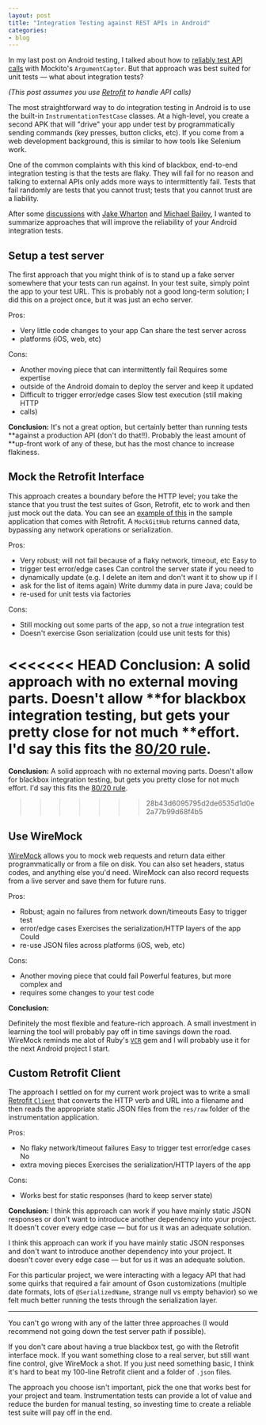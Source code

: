 ```yaml
---
layout: post
title: "Integration Testing against REST APIs in Android"
categories:
- blog
---
```


In my last post on Android testing, I talked about how to [reliably test API
calls][rt] with Mockito's `ArgumentCaptor`. But that approach was best suited
for unit tests &mdash; what about integration tests?

*(This post assumes you use [Retrofit][rf] to handle API calls)*

The most straightforward way to do integration testing in Android is to use the
built-in `InstrumentationTestCase` classes. At a high-level, you create a second
APK that will "drive" your app under test by programmatically sending commands
(key presses, button clicks, etc). If you come from a web development
background, this is similar to how tools like Selenium work.

One of the common complaints with this kind of blackbox, end-to-end integration
testing is that the tests are flaky. They will fail for no reason and talking to
external APIs only adds more ways to intermittently fail. Tests that fail
randomly are tests that you cannot trust; tests that you cannot trust are a
liability.

After some [discussions][d] with [Jake Wharton][jw] and [Michael Bailey][mb], I
wanted to summarize approaches that will improve the reliability of your Android
integration tests.

## Setup a test server

The first approach that you might think of is to stand up a fake server
somewhere that your tests can run against. In your test suite, simply point the
app to your test URL. This is probably not a good long-term solution; I did this
on a project once, but it was just an echo server.

Pros:

* Very little code changes to your app Can share the test server across
* platforms (iOS, web, etc)

Cons:

* Another moving piece that can intermittently fail Requires some expertise
* outside of the Android domain to deploy the server and keep it updated
* Difficult to trigger error/edge cases Slow test execution (still making HTTP
* calls)

**Conclusion:** It's not a great option, but certainly better than running tests
**against a production API (don't do that!!). Probably the least amount of
**up-front work of any of these, but has the most chance to increase flakiness.

## Mock the Retrofit Interface

This approach creates a boundary before the HTTP level; you take the stance that
you trust the test suites of Gson, Retrofit, etc to work and then just mock out
the data. You can see an [example of this][mi] in the sample application that
comes with Retrofit. A `MockGitHub` returns canned data, bypassing any network
operations or serialization.

Pros:

* Very robust; will not fail because of a flaky network, timeout, etc Easy to
* trigger test error/edge cases Can control the server state if you need to
* dynamically update (e.g. I delete an item and don't want it to show up if I
* ask for the list of items again) Write dummy data in pure Java; could be
* re-used for unit tests via factories

Cons:

* Still mocking out some parts of the app, so not a *true* integration test
* Doesn't exercise Gson serialization (could use unit tests for this)

<<<<<<< HEAD
**Conclusion:** A solid approach with no external moving parts. Doesn't allow
**for blackbox integration testing, but gets your pretty close for not much
**effort. I'd say this fits the [80/20 rule][par].
=======
**Conclusion:**
A solid approach with no external moving parts. Doesn't allow for blackbox
integration testing, but gets you pretty close for not much effort. I'd say
this fits the [80/20 rule][par].
>>>>>>> 28b43d6095795d2de6535d1d0e2a77b99d68f4b5

## Use WireMock

[WireMock][wm] allows you to mock web requests and return data either
programmatically or from a file on disk. You can also set headers, status codes,
and anything else you'd need. WireMock can also record requests from a live
server and save them for future runs.

Pros:

* Robust; again no failures from network down/timeouts Easy to trigger test
* error/edge cases Exercises the serialization/HTTP layers of the app Could
* re-use JSON files across platforms (iOS, web, etc)

Cons:

* Another moving piece that could fail Powerful features, but more complex and
* requires some changes to your test code

**Conclusion:**

Definitely the most flexible and feature-rich approach. A small investment in
learning the tool will probably pay off in time savings down the road. WireMock
reminds me alot of Ruby's [`VCR`][vcr] gem and I will probably use it for the
next Android project I start.

## Custom Retrofit Client

The approach I settled on for my current work project was to write a small
[Retrofit `Client`][ljc] that converts the HTTP verb and URL into a filename and
then reads the appropriate static JSON files from the `res/raw` folder of the
instrumentation application.

Pros:

* No flaky network/timeout failures Easy to trigger test error/edge cases No
* extra moving pieces Exercises the serialization/HTTP layers of the app

Cons:

* Works best for static responses (hard to keep server state)

**Conclusion:**
I think this approach can work if you have mainly static JSON responses or don't
want to introduce another dependency into your project. It doesn't cover every
edge case &mdash; but for us it was an adequate solution.

I think this approach can work if you have mainly static JSON responses and
don't want to introduce another dependency into your project. It doesn't cover
every edge case &mdash; but for us it was an adequate solution.

For this particular project, we were interacting with a legacy API that had some
quirks that required a fair amount of Gson customizations (multiple date
formats, lots of `@SerializedName`, strange null vs empty behavior) so we felt
much better running the tests through the serialization layer.

---

You can't go wrong with any of the latter three approaches (I would recommend
not going down the test server path if possible).

If you don't care about having a true blackbox test, go with the Retrofit
interface mock. If you want something close to a real server, but still want
fine control, give WireMock a shot. If you just need something basic, I think
it's hard to beat my 100-line Retrofit client and a folder of `.json` files.

The approach you choose isn't important, pick the one that works best for your
project and team. Instrumentation tests can provide a lot of value and reduce
the burden for manual testing, so investing time to create a reliable test suite
will pay off in the end.

[d]: https://twitter.com/_swanson/status/437703758139506688
[jw]: https://twitter.com/JakeWharton
[mb]: https://twitter.com/yogurtearl
[rf]: https://github.com/square/retrofit
[mi]: https://github.com/square/retrofit/blob/master/retrofit-samples/mock-github-client/src/main/java/com/example/retrofit/GitHubClient.java
[par]: http://en.wikipedia.org/wiki/Pareto_principle
[wm]: http://wiremock.org/
[ljc]: https://gist.github.com/swanson/7dee3f3474e30fe8f15c
[rt]: http://mdswanson.com/blog/2013/12/16/reliable-android-http-testing-with-retrofit-and-mockito.html
[vcr]: https://github.com/vcr/vcr
